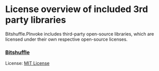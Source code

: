 # License overview of included 3rd party libraries

Bitshuffle.PInvoke includes third-party open-source libraries, which are licensed under their own respective open-source licenses.

### [Bitshuffle](https://github.com/kiyo-masui/bitshuffle)

License: [MIT License](https://github.com/kiyo-masui/bitshuffle/blob/master/LICENSE)
